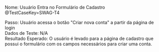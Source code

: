 Nome: Usuário Entra no Formulário de Cadastro  
@TestCaseKey=SWAG-T4

Passo: Usuário acessa o botão "Criar nova conta" a partir da página de login  
Dados de Teste: N/A  
Resultado Esperado: O usuário é levado para a página de cadastro que possui o formulário com os campos necessários para criar uma conta.